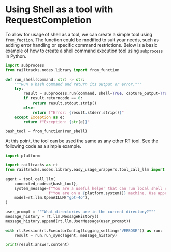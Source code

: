 # Using Shell as a tool with RequestCompletion

To allow for usage of shell as a tool, we can create a simple tool using `from_fuction`. The function could be modified to suit your needs, such as adding error handling or specific command restrictions. Below is a basic example of how to create a shell command execution tool using `subprocess` in Python.

```python
import subprocess
from railtracks.nodes.library import from_function

def run_shell(command: str) -> str:
    """Run a bash command and return its output or error."""
    try:
        result = subprocess.run(command, shell=True, capture_output=True, text=True)
        if result.returncode == 0:
            return result.stdout.strip()
        else:
            return f"Error: {result.stderr.strip()}"
    except Exception as e:
        return f"Exception: {str(e)}"

bash_tool = from_function(run_shell)
```

At this point, the tool can be used the same as any other RT tool. See the following code as a simple example.

```python
import platform

import railtracks as rt
from railtracks.nodes.library.easy_usage_wrappers.tool_call_llm import tool_call_llm

agent = tool_call_llm(
    connected_nodes={bash_tool},
    system_message=f"You are a useful helper that can run local shell commands. "
                   f"You are on a {platform.system()} machine. Use appropriate shell commands to answer the user's questions.",
    model=rt.llm.OpenAILLM("gpt-4o"),
)

user_prompt = """What directories are in the current directory?"""
message_history = rt.llm.MessageHistory()
message_history.append(rt.llm.UserMessage(user_prompt))

with rt.Session(rt.ExecutorConfig(logging_setting="VERBOSE")) as run:
    result = run.run_sync(agent, message_history)

print(result.answer.content)
```
